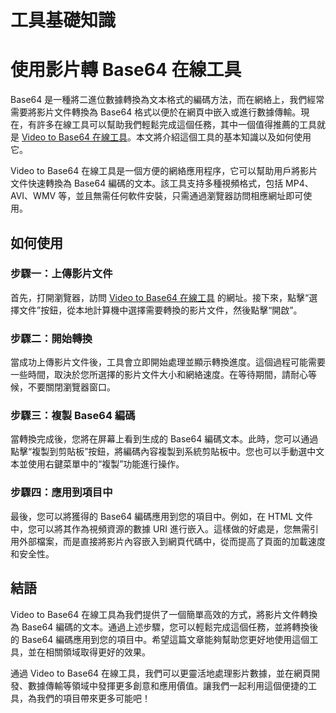 工具基礎知識
======

使用影片轉 Base64 在線工具
=================

Base64 是一種將二進位數據轉換為文本格式的編碼方法，而在網絡上，我們經常需要將影片文件轉換為 Base64 格式以便於在網頁中嵌入或進行數據傳輸。現在，有許多在線工具可以幫助我們輕鬆完成這個任務，其中一個值得推薦的工具就是 [Video to Base64 在線工具](https://base64decodeonline.com/zh-tw/base64-encoders/video-to-base64)。本文將介紹這個工具的基本知識以及如何使用它。

Video to Base64 在線工具是一個方便的網絡應用程序，它可以幫助用戶將影片文件快速轉換為 Base64 編碼的文本。該工具支持多種視頻格式，包括 MP4、AVI、WMV 等，並且無需任何軟件安裝，只需通過瀏覽器訪問相應網址即可使用。

如何使用
----

### 步驟一：上傳影片文件

首先，打開瀏覽器，訪問 [Video to Base64 在線工具](https://base64decodeonline.com/zh-tw/base64-encoders/video-to-base64) 的網址。接下來，點擊“選擇文件”按鈕，從本地計算機中選擇需要轉換的影片文件，然後點擊“開啟”。

### 步驟二：開始轉換

當成功上傳影片文件後，工具會立即開始處理並顯示轉換進度。這個過程可能需要一些時間，取決於您所選擇的影片文件大小和網絡速度。在等待期間，請耐心等候，不要關閉瀏覽器窗口。

### 步驟三：複製 Base64 編碼

當轉換完成後，您將在屏幕上看到生成的 Base64 編碼文本。此時，您可以通過點擊“複製到剪貼板”按鈕，將編碼內容複製到系統剪貼板中。您也可以手動選中文本並使用右鍵菜單中的“複製”功能進行操作。

### 步驟四：應用到項目中

最後，您可以將獲得的 Base64 編碼應用到您的項目中。例如，在 HTML 文件中，您可以將其作為視頻資源的數據 URI 進行嵌入。這樣做的好處是，您無需引用外部檔案，而是直接將影片內容嵌入到網頁代碼中，從而提高了頁面的加載速度和安全性。

結語
--

Video to Base64 在線工具為我們提供了一個簡單高效的方式，將影片文件轉換為 Base64 編碼的文本。通過上述步驟，您可以輕鬆完成這個任務，並將轉換後的 Base64 編碼應用到您的項目中。希望這篇文章能夠幫助您更好地使用這個工具，並在相關領域取得更好的效果。

通過 Video to Base64 在線工具，我們可以更靈活地處理影片數據，並在網頁開發、數據傳輸等領域中發揮更多創意和應用價值。讓我們一起利用這個便捷的工具，為我們的項目帶來更多可能吧！
